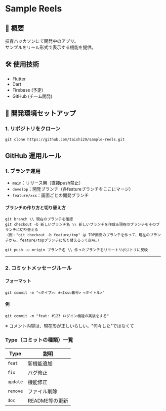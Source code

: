 # Sample Reels


## 📌 概要
技育ハッカソンにて開発中のアプリ。  
サンプルをリール形式で表示する機能を提供。


## 🛠 使用技術
- Flutter
- Dart
- Firebase (予定)
- GitHub (チーム開発)


## 🚀 開発環境セットアップ
### 1. リポジトリをクローン
```
git clone https://github.com/taishi29/sample-reels.git
```


## GitHub 運用ルール
### 1. ブランチ運用
- `main`：リリース用（直接push禁止）
- `develop`：開発ブランチ（各featureブランチをここにマージ）
- `feature/xxx`：画面ごとの開発ブランチ

#### ブランチの作り方と切り替え方
```
git branch \\ 現在のブランチを確認
git checkout -b 新しいブランチ名 \\ 新しいブランチを作成＆現在のブランチをそのブランチに切り替える
（例："git checkout -b feature/top" は TOP画面のブランチを作って、現在のブランチから、feature/topブランチに切り替えるって意味。)

git push -u origin ブランチ名 \\ 作ったブランチをリモートリポジトリに反映
```
---
### 2. コミットメッセージルール

#### フォーマット 
```
git commit -m "<タイプ>: #<Issu番号> <タイトル>"  
```
#### 例 
```
git commit -m "feat: #123 ログイン機能の実装をする"  
```
※ コメント内容は、現在形が正しいらしい。"何々した"ではなくて  
### Type（コミットの種類）一覧  

| Type       | 説明                          | 
|------------|-------------------------------| 
| `feat`     | 新機能追加                     | 
| `fix`      | バグ修正                       | 
| `update`   | 機能修正                       | 
| `remove`   | ファイル削除                   | 
| `doc`      | README等の更新                 | 
